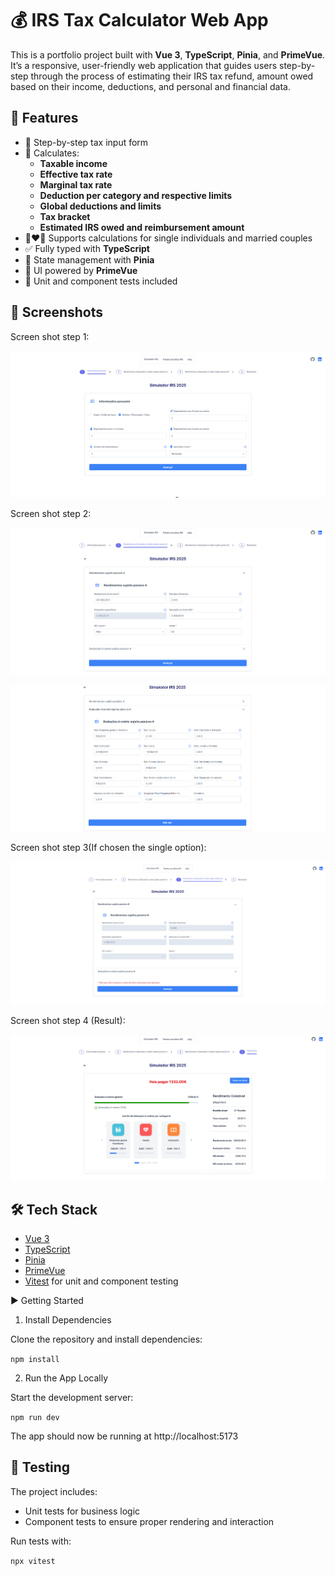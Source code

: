 # 💰 IRS Tax Calculator Web App

This is a portfolio project built with **Vue 3**, **TypeScript**, **Pinia**, and **PrimeVue**. It’s a responsive, user-friendly web application that guides users step-by-step through the process of estimating their IRS tax refund, amount owed based on their income, deductions, and personal and financial data.

## 🚀 Features

- 🧾 Step-by-step tax input form
- 🧮 Calculates:
  - **Taxable income**
  - **Effective tax rate**
  - **Marginal tax rate**
  - **Deduction per category and respective limits**
  - **Global deductions and limits**
  - **Tax bracket**
  - **Estimated IRS owed and reimbursement amount**
- 👩‍❤️‍👨 Supports calculations for single individuals and married couples
- ✅ Fully typed with **TypeScript**
- 🔐 State management with **Pinia**
- 💅 UI powered by **PrimeVue**
- 🧪 Unit and component tests included

## 📸 Screenshots

Screen shot step 1:

![Screen shot step 1](Step_1_image.png)

Screen shot step 2:

![Screen shot step 2](Step_2_image.png)

![Screen shot step 2 (2)](Step_2_2_image.png)

Screen shot step 3(If chosen the single option):

![Screen shot step 3](Step_3_image.png)

Screen shot step 4 (Result):

![Screen shot step 4](Step_4_image.png)


## 🛠️ Tech Stack

- [Vue 3](https://vuejs.org/)
- [TypeScript](https://www.typescriptlang.org/)
- [Pinia](https://pinia.vuejs.org/)
- [PrimeVue](https://www.primefaces.org/primevue/)
- [Vitest](https://vitest.dev/) for unit and component testing

▶️ Getting Started
1. Install Dependencies

Clone the repository and install dependencies:

`npm install`

2. Run the App Locally

Start the development server:

`npm run dev`

The app should now be running at http://localhost:5173

## 🧪 Testing

The project includes:
- Unit tests for business logic
- Component tests to ensure proper rendering and interaction

Run tests with:

`npx vitest`
